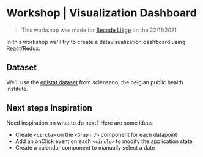 # Workshop | Visualization Dashboard

> This workshop was made for [Becode Liège](https://github.com/becodeorg) on the 22/11/2021

In this workshop we'll try to create a datavisualization dashboard using React/Redux.

## Dataset

We'll use the [epistat dataset](https://epistat.wiv-isp.be/covid/) from sciensano, the belgian public health institute.

## Next steps Inspiration

Need inspiration on what to do next? Here are some ideas

- Create `<circle>` on the `<Graph />` component for each datapoint
- Add an onClick event on each `<circle>` to modify the application state
- Create a calendar component to manually select a date
